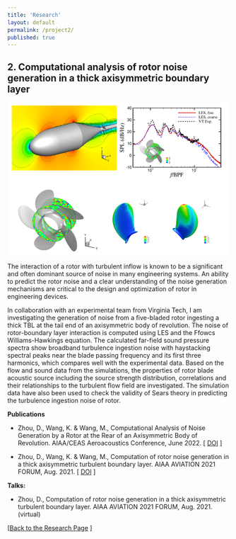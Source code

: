 ```yaml
---
title: 'Research'
layout: default
permalink: /project2/
published: true
---
```


## 2. Computational analysis of rotor noise generation in a thick axisymmetric boundary layer
![alt text](https://github.com/dizhou-flow/dizhou-flow.github.io/blob/master/assets/research/R2.PNG?raw=true)

The interaction of a rotor with turbulent inflow is known to be a significant and often dominant source of noise in many engineering systems. An ability to predict the rotor noise and a clear understanding of the noise generation mechanisms are critical to the design and optimization of rotor in engineering devices.

In collaboration with an experimental team from Virginia Tech, I am investigating the generation of noise from a five-bladed rotor ingesting a thick TBL at the tail end of an axisymmetric body of revolution. The noise of rotor-boundary layer interaction is computed using LES and the Ffowcs Williams-Hawkings equation. The calculated far-field sound pressure spectra show broadband turbulence ingestion noise with haystacking spectral peaks near the blade passing frequency and its first three harmonics, which compares well with the experimental data. Based on the flow and sound data from the simulations, the properties of rotor blade acoustic source including the source strength distribution, correlations and their relationships to the turbulent flow field are investigated. The simulation data have also been used to check the validity of Sears theory in predicting the turbulence ingestion noise of rotor.


<b>Publications</b>

* Zhou, D., Wang, K. & Wang, M., Computational Analysis of Noise Generation by a Rotor at the Rear of an Axisymmetric Body of Revolution. AIAA/CEAS Aeroacoustics Conference, June 2022. [&nbsp;<a href="https://arc.aiaa.org/doi/abs/10.2514/6.2022-3090">DOI</a>&nbsp;]

* Zhou, D., Wang, K. & Wang, M., Computation of rotor noise generation in a thick axisymmetric turbulent boundary layer. AIAA AVIATION 2021 FORUM, Aug. 2021. [&nbsp;<a href="https://arc.aiaa.org/doi/abs/10.2514/6.2021-2186">DOI</a>&nbsp;]




<b>Talks:</b>
* Zhou, D., Computation of rotor noise generation in a thick axisymmetric turbulent boundary layer. AIAA AVIATION 2021 FORUM, Aug. 2021. (virtual)

[<a href="{{site.baseurl}}/research">Back to the Research Page</a> ]